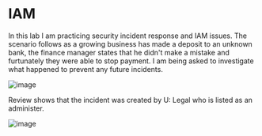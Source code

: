 # IAM
In this lab I am practicing security incident response and IAM issues.  The scenario follows as a growing business has made a deposit to an unknown bank,  the finance manager states that he didn't make a mistake and furtunately they were able to stop payment.  I am being asked to investigate what happened to prevent any future incidents. 

![image](https://github.com/user-attachments/assets/a01e488b-849e-4e9c-85de-68e19ac4ec33)

Review shows that the incident was created by U: Legal who is listed as an administer. 

![image](https://github.com/user-attachments/assets/d401f525-4b92-4f26-bd2a-0240c91b3c9d)





 
